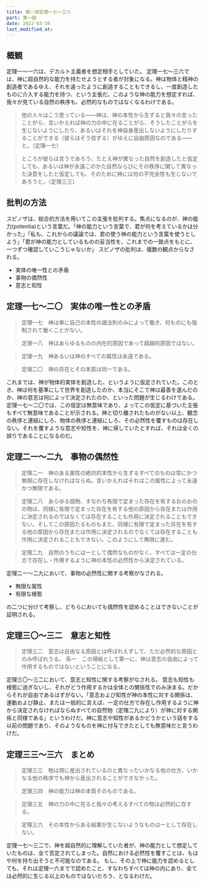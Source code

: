 ```yaml
---
title: 第一部定理一七～三六
part: 第一部
date: 2022-03-30
last_modified_at: 
---
```

## 概観

定理一～一六は、デカルト主義者を想定相手としていた。
定理一七～三六では、神に超自然的な能力を持たせようとする者が対象になる。神は物体と精神の創造者であるゆえ、それを違ったように創造することもできるし、一度創造したものに介入する能力を持つ、という主張だ。このような神の能力を想定すれば、我々が見ている自然の秩序も、必然的なものではなくなるわけである。

>他の人々はこう思っている――神は、神の本性から生ずると我々の言ったことがら、言いかえれば神の力の中に在ることがら、そうしたことがらを生じないようにしたり、あるいはそれを神自身産出しないようにしたりすることができる（彼らはそう信ずる）がゆえに自由原因なのである――と。（定理一七）

>ところが彼らは言うであろう、たとえ神が異なった自然を創造したと仮定しても、あるいは神が永遠このかた自然ならびにその秩序に関して異なった決意をしたと仮定しても、そのために神には何の不完全性も生じないであろうと。（定理三三）

## 批判の方法

スピノザは、総合的方法を用いてこの主張を批判する。焦点になるのが、神の能力(potentia)という言葉だ。「神の能力という言葉で、君が何を考えているかは分かった」「私も、これからの議論では、君の使う神の能力という言葉を使うとしよう」「君が神の能力としているものの妥当性を、これまでの一致点をもとに、一つずつ確認していこうじゃないか」
スピノザの批判は、複数の観点からなされる。

- 実体の唯一性との矛盾
- 事物の偶然性
- 意志と知性

## 定理一七～二〇　実体の唯一性との矛盾

>定理一七　神は単に自己の本性の諸法則のみによって働き、何ものにも強制されて働くことがない。

>定理一八　神はあらゆるものの内在的原因であって超越的原因ではない。

>定理一九　神あるいは神のすべての属性は永遠である。

>定理二〇　神の存在とその本質は同一である。

これまでは、神が物体的実体を創造した、というように仮定されていた。このとき、神は何を基準にして世界を創造したのか、本当にそこで神は最善を選んだのか、神の意志は何によって決定されたのか、といった問題が生じるわけである。
定理一七～二〇では、この仮定は無意味であり、よってこの仮定に基づいた主張もすべて無意味であることが示される。神と切り離されたものがない以上、観念の秩序と連結にしろ、物体の秩序と連結にしろ、その必然性を覆すものは存在しない。それを覆すような意志や知性を、神に帰していたとすれば、それは全くの誤りであることになるのだ。

## 定理二一～二九　事物の偶然性

>定理二一　神のある属性の絶対的本性から生ずるすべてのものは常にかつ無限に存在しなければならぬ。言いかえればそれはこの属性によって永遠かつ無限である。

>定理二八　あらゆる個物、すなわち有限で定まった存在を有するおのおのの物は、同様に有限で定まった存在を有する他の原因から存在または作用に決定されるのではなくては存在することも作用に決定されることもできない。そしてこの原因たるものもまた、同様に有限で定まった存在を有する他の原因から存在または作用に決定されるのでなくては存在することも作用に決定されることもできない。このようにして無限に進む。

>定理二九　自然のうちには一として偶然なものがなく、すべては一定の仕方で存在し・作用するように神の本性の必然性から決定されている。

定理二一～二九において、事物の必然性に関する考察がなされる。

- 無限な属性
- 有限な様態

の二つに分けて考察し、どちらにおいても偶然性を認めることはできないことが証明される。

## 定理三〇～三二　意志と知性

>定理三二　意志は自由なる原因とは呼ばれえずして、ただ必然的な原因とのみ呼ばれうる。
>系一　この帰結として第一に、神は意志の自由によって作用するものではないということになる。

定理三〇～三二において、意志と知性に関する考察がなされる。
意志も知性も様態に過ぎないし、それがどう作用するかは全体との関係性でのみ決まる。だからそれが自由であるはずがない。「意志および知性が神の本性に対する関係は、運動および静止、または一般的に言えば、一定の仕方で存在し作用するように神から決定されなければならぬすべての自然物（定理二九により）が神に対する関係と同様である」というわけだ。神に意志や知性があるかどうかという話をする以前の問題であり、そのようなものを神に付与できたとしても無意味だと言うわけだ。

## 定理三三～三六　まとめ

>定理三三　物は現に産出されているのと異なったいかなる他の仕方、いかなる他の秩序でも神から産出されることができなかった。

>定理三四　神の能力は神の本質そのものである。

>定理三五　神の力の中に在ると我々の考えるすべての物は必然的に存する。

>定理三六　その本性からある結果が生じないようなものは一として存在しない。

定理一七～三二で、神を超自然的に理解していた者が、神の能力として想定していたものは、全て否定されてしまった。自然における必然性を覆すことは、もはや何を持ち出そうと不可能なのである。
もし、その上で神に能力を認めるとしても、それは定理一六までで認めたこと、すなわちすべては神の内にあり、全ては必然的に生じる以上のものではないだろう、となるわけだ。
